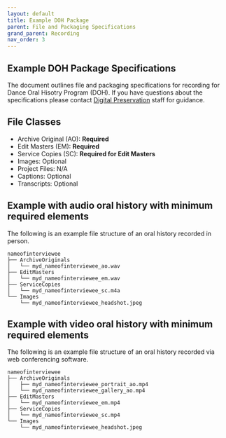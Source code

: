 ```yaml
---
layout: default
title: Example DOH Package
parent: File and Packaging Specifications
grand_parent: Recording
nav_order: 3
---
```


## Example DOH Package Specifications
The document outlines file and packaging specifications for recording for Dance Oral Hisotry Program (DOH). 
If you have questions about the specifications please contact [Digital Preservation](mailto:digitalarchives@nypl.org) staff for guidance.

## File Classes

* Archive Original (AO): **Required**
* Edit Masters (EM): **Required**
* Service Copies (SC): **Required for Edit Masters** 
* Images: Optional
* Project Files: N/A
* Captions: Optional
* Transcripts: Optional

## Example with audio oral history with minimum required elements

The following is an example file structure of an oral history recorded in person. 

```
nameofinterviewee
├── ArchiveOriginals
│   └── myd_nameofinterviewee_ao.wav  
├── EditMasters
│   └── myd_nameofinterviewee_em.wav
├── ServiceCopies
│   └── myd_nameofinterviewee_sc.m4a 
└── Images
    └── myd_nameofinterviewee_headshot.jpeg
```


## Example with video oral history with minimum required elements

The following is an example file structure of an oral history recorded via web conferencing software.  

```
nameofinterviewee
├── ArchiveOriginals
│   ├── myd_nameofinterviewee_portrait_ao.mp4
│   └── myd_nameofinterviewee_gallery_ao.mp4  
├── EditMasters
│   └── myd_nameofinterviewee_em.mp4
├── ServiceCopies
│   └── myd_nameofinterviewee_sc.mp4 
└── Images
    └── myd_nameofinterviewee_headshot.jpeg
```